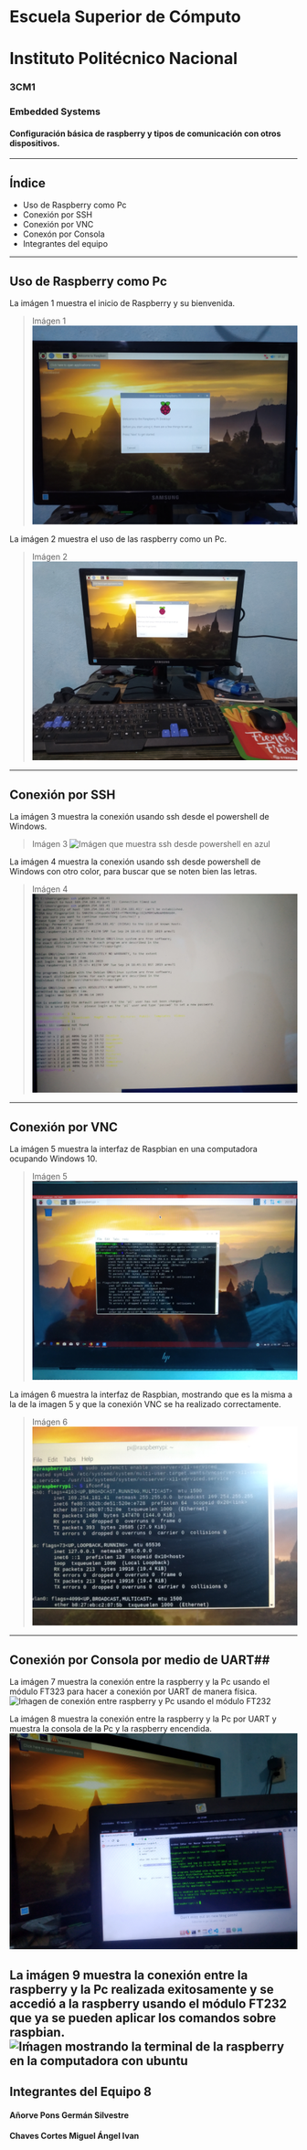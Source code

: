 # Escuela Superior de Cómputo #
# Instituto Politécnico Nacional #
### 3CM1 ###
### Embedded Systems ### 
#### Configuración básica de raspberry y tipos de comunicación con otros dispositivos. ####
---
## Índice ##
* Uso de Raspberry como Pc
* Conexión por SSH
* Conexión por VNC 
* Conexón por Consola
* Integrantes del equipo
---
## Uso de Raspberry como Pc ##
La imágen 1 muestra el inicio de Raspberry y su bienvenida.
>Imágen 1
![Imágen que muestra la pantalla de inicio de la raspberry usando raspbian](Pc1.jpg)

La imágen 2 muestra el uso de las raspberry como un Pc.
>Imágen 2
![Imágen que muestra la raspbian como Pc](Pc2.jpg)

***
## Conexión por SSH ##
La imágen 3 muestra la conexión usando ssh desde el powershell de Windows.

>Imágen 3
![Imágen que muestra ssh desde powershell en azul](ssh1.jpg)

La imágen 4 muestra la conexión usando ssh desde powershell de Windows con otro color, para buscar que se noten bien las letras.

>Imágen 4
![Imágen que muestra ssh desde powershell en azul](ssh2.jpg)
---
## Conexión por VNC ##
La imágen 5 muestra la interfaz de Raspbian en una computadora ocupando Windows 10.

>Imágen 5
![Imágen que muestra la Pc desde Windows conectada por VNC a Raspbian](vnc2.jpg)

La imágen 6 muestra la interfaz de Raspbian, mostrando que es la misma a la de la imagen 5 y que la conexión VNC se ha realizado correctamente.

>Imágen 6
![Imágen de raspbian para comprobar conexión vnc](vnc1.jpg)
---
## Conexión por Consola por medio de UART##

La imágen 7 muestra la conexión entre la raspberry y la Pc usando el módulo FT323 para hacer a conexión por UART de manera física.
![Iḿagen de conexión entre raspberry y Pc usando el módulo FT232](UART1.jpg)

La imágen 8 muestra la conexión entre la raspberry y la Pc por UART y muestra la consola de la Pc y la raspberry encendida.
![Iḿagen de conexión entre raspberry y Pc encendidas](UART2.jpg)

La imágen 9 muestra la conexión entre la raspberry y la Pc realizada exitosamente y se accedió a la raspberry usando el módulo FT232 que ya se pueden aplicar los comandos sobre raspbian.
![Iḿagen mostrando la terminal de la raspberry en la computadora con ubuntu](UART3.jpg)
---
## Integrantes del Equipo 8 ##
#### Añorve Pons Germán Silvestre ####
#### Chaves Cortes Miguel Ángel Ivan ####